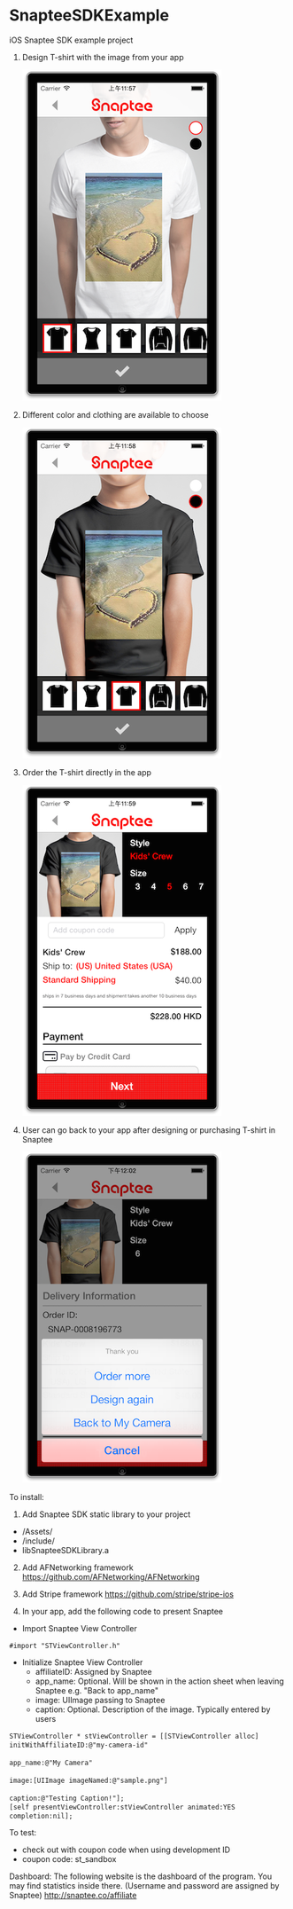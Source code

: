 SnapteeSDKExample
=================

iOS Snaptee SDK example project

1. Design T-shirt with the image from your app
    
    ![](screenshots/screen1.png)

2. Different color and clothing are available to choose
    
    ![](screenshots/screen2.png)

3. Order the T-shirt directly in the app
    
    ![](screenshots/screen3.png)

4. User can go back to your app after designing or purchasing T-shirt in Snaptee
    
    ![](screenshots/screen4.png)


To install:

1) Add Snaptee SDK static library to your project
- /Assets/
- /include/
- libSnapteeSDKLibrary.a

2) Add AFNetworking framework 
https://github.com/AFNetworking/AFNetworking

3) Add Stripe framework 
https://github.com/stripe/stripe-ios

4) In your app, add the following code to present Snaptee

- Import Snaptee View Controller
```objc
#import "STViewController.h"
```
    
- Initialize Snaptee View Controller
    - affiliateID: Assigned by Snaptee
    - app_name: Optional. Will be shown in the action sheet when leaving Snaptee e.g. "Back to app_name"
    - image: UIImage passing to Snaptee
    - caption: Optional. Description of the image. Typically entered by users
```objc
STViewController * stViewController = [[STViewController alloc] initWithAffiliateID:@"my-camera-id"
                                                                           app_name:@"My Camera"
                                                                              image:[UIImage imageNamed:@"sample.png"]
                                                                            caption:@"Testing Caption!"];
[self presentViewController:stViewController animated:YES completion:nil];
```

To test:
- check out with coupon code when using development ID
- coupon code: st_sandbox
 
Dashboard:
The following website is the dashboard of the program. You may find statistics inside there.
(Username and password are assigned by Snaptee)
http://snaptee.co/affiliate









